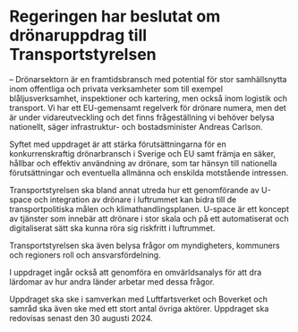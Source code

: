 # Regeringen har beslutat om drönaruppdrag till Transportstyrelsen

– Drönarsektorn är en framtidsbransch med potential för stor samhällsnytta inom offentliga och privata verksamheter som till exempel blåljusverksamhet, inspektioner och kartering, men också inom logistik och transport. Vi har ett EU-gemensamt regelverk för drönare numera, men det är under vidareutveckling och det finns frågeställning vi behöver belysa nationellt, säger infrastruktur- och bostadsminister Andreas Carlson.

Syftet med uppdraget är att stärka förutsättningarna för en konkurrenskraftig drönarbransch i Sverige och EU samt främja en säker, hållbar och effektiv användning av drönare, som tar hänsyn till nationella förutsättningar och eventuella allmänna och enskilda motstående intressen.

Transportstyrelsen ska bland annat utreda hur ett genomförande av U-space och integration av drönare i luftrummet kan bidra till de transportpolitiska målen och klimathandlingsplanen. U-space är ett koncept av tjänster som innebär att drönare i stor skala och på ett automatiserat och digitaliserat sätt ska kunna röra sig riskfritt i luftrummet.

Transportstyrelsen ska även belysa frågor om myndigheters, kommuners och regioners roll och ansvarsfördelning.

I uppdraget ingår också att genomföra en omvärldsanalys för att dra lärdomar av hur andra länder arbetar med dessa frågor.

Uppdraget ska ske i samverkan med Luftfartsverket och Boverket och samråd ska även ske med ett stort antal övriga aktörer. Uppdraget ska redovisas senast den 30 augusti 2024.
